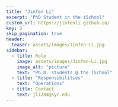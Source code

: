 ```yaml
---
title: "Jinfen Li"
excerpt: "PhD Student in the iSchool"
custom_url: https://jinfenli.github.io/
key: 3
skip_pagination: true
header:
  teaser: assets/images/Jinfen-Li.jpg
sidebar:
  - title: Role
    image: assets/images/Jinfen-Li.jpg
    image_alt: "picture"
    text: "Ph.D. students @ the iSchool"
  - title: "Responsibilities"
    text: "Operations"
  - title: Contact
    text: jli284@syr.edu
---
```

